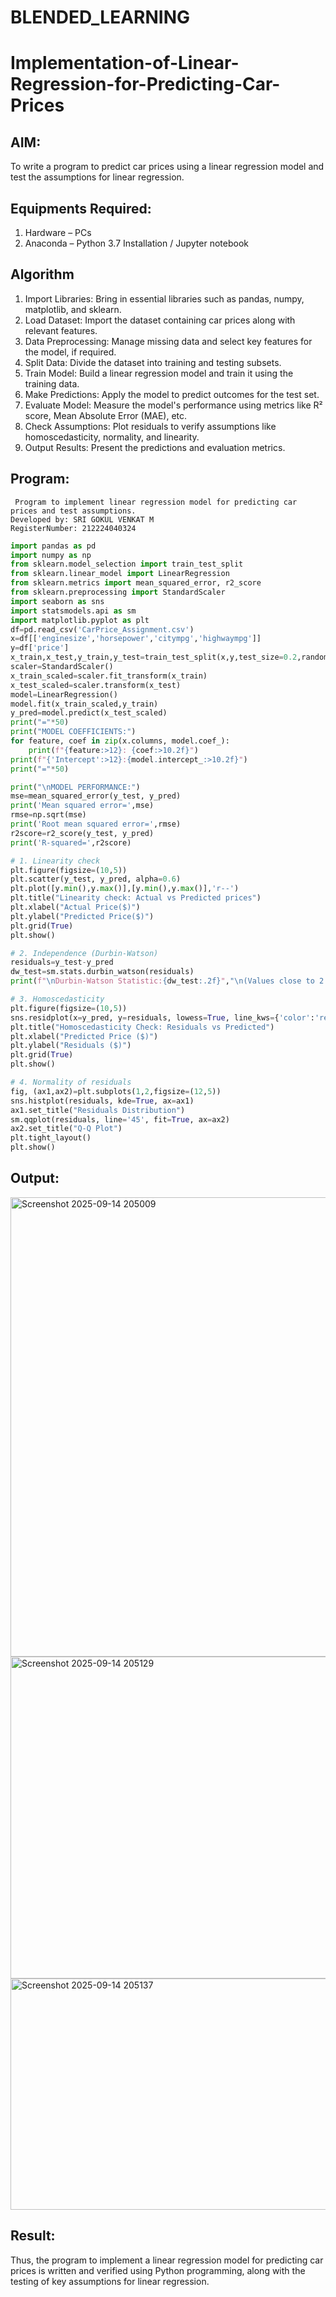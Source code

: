 # BLENDED_LEARNING
# Implementation-of-Linear-Regression-for-Predicting-Car-Prices
## AIM:
To write a program to predict car prices using a linear regression model and test the assumptions for linear regression.

## Equipments Required:
1. Hardware – PCs
2. Anaconda – Python 3.7 Installation / Jupyter notebook

## Algorithm

1. Import Libraries: Bring in essential libraries such as pandas, numpy, matplotlib, and sklearn.
2. Load Dataset: Import the dataset containing car prices along with relevant features.
3. Data Preprocessing: Manage missing data and select key features for the model, if required.
4. Split Data: Divide the dataset into training and testing subsets.
5. Train Model: Build a linear regression model and train it using the training data.
6. Make Predictions: Apply the model to predict outcomes for the test set.
7. Evaluate Model: Measure the model's performance using metrics like R² score, Mean Absolute Error (MAE), etc.
8. Check Assumptions: Plot residuals to verify assumptions like homoscedasticity, normality, and linearity.
9. Output Results: Present the predictions and evaluation metrics.
    
## Program:
```
 Program to implement linear regression model for predicting car prices and test assumptions.
Developed by: SRI GOKUL VENKAT M
RegisterNumber: 212224040324
```
``` py
import pandas as pd
import numpy as np 
from sklearn.model_selection import train_test_split
from sklearn.linear_model import LinearRegression
from sklearn.metrics import mean_squared_error, r2_score
from sklearn.preprocessing import StandardScaler
import seaborn as sns
import statsmodels.api as sm
import matplotlib.pyplot as plt
df=pd.read_csv('CarPrice_Assignment.csv')
x=df[['enginesize','horsepower','citympg','highwaympg']]
y=df['price']
x_train,x_test,y_train,y_test=train_test_split(x,y,test_size=0.2,random_state=42)
scaler=StandardScaler()
x_train_scaled=scaler.fit_transform(x_train)
x_test_scaled=scaler.transform(x_test)
model=LinearRegression()
model.fit(x_train_scaled,y_train)
y_pred=model.predict(x_test_scaled)
print("="*50)
print("MODEL COEFFICIENTS:")
for feature, coef in zip(x.columns, model.coef_):
    print(f"{feature:>12}: {coef:>10.2f}")
print(f"{'Intercept':>12}:{model.intercept_:>10.2f}")
print("="*50)

print("\nMODEL PERFORMANCE:")
mse=mean_squared_error(y_test, y_pred)
print('Mean squared error=',mse)
rmse=np.sqrt(mse)
print('Root mean squared error=',rmse)
r2score=r2_score(y_test, y_pred)
print('R-squared=',r2score)

# 1. Linearity check
plt.figure(figsize=(10,5))
plt.scatter(y_test, y_pred, alpha=0.6)
plt.plot([y.min(),y.max()],[y.min(),y.max()],'r--')
plt.title("Linearity check: Actual vs Predicted prices")
plt.xlabel("Actual Price($)")
plt.ylabel("Predicted Price($)")
plt.grid(True)
plt.show()

# 2. Independence (Durbin-Watson)
residuals=y_test-y_pred
dw_test=sm.stats.durbin_watson(residuals)
print(f"\nDurbin-Watson Statistic:{dw_test:.2f}","\n(Values close to 2 indicate no autocorrelation)")

# 3. Homoscedasticity
plt.figure(figsize=(10,5))
sns.residplot(x=y_pred, y=residuals, lowess=True, line_kws={'color':'red'})
plt.title("Homoscedasticity Check: Residuals vs Predicted")
plt.xlabel("Predicted Price ($)")
plt.ylabel("Residuals ($)")
plt.grid(True)
plt.show()

# 4. Normality of residuals
fig, (ax1,ax2)=plt.subplots(1,2,figsize=(12,5))
sns.histplot(residuals, kde=True, ax=ax1)
ax1.set_title("Residuals Distribution")
sm.qqplot(residuals, line='45', fit=True, ax=ax2)
ax2.set_title("Q-Q Plot")
plt.tight_layout()
plt.show()
```
## Output:
<img width="886" height="735" alt="Screenshot 2025-09-14 205009" src="https://github.com/user-attachments/assets/14590719-a447-43a0-a301-7ca0245ad3d6" />
<img width="897" height="515" alt="Screenshot 2025-09-14 205129" src="https://github.com/user-attachments/assets/8c0d61fa-20ef-4e52-bed7-25273f7b16e3" />
<img width="893" height="370" alt="Screenshot 2025-09-14 205137" src="https://github.com/user-attachments/assets/2343d4d9-d781-4e09-9911-fbfd53578302" />

## Result:
Thus, the program to implement a linear regression model for predicting car prices is written and verified using Python programming, along with the testing of key assumptions for linear regression.

